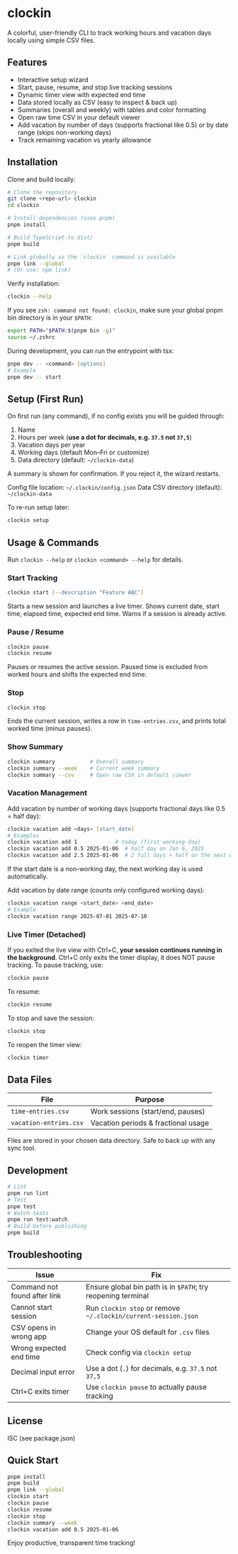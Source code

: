 # clockin

A colorful, user-friendly CLI to track working hours and vacation days locally using simple CSV files.

## Features

- Interactive setup wizard
- Start, pause, resume, and stop live tracking sessions
- Dynamic timer view with expected end time
- Data stored locally as CSV (easy to inspect & back up)
- Summaries (overall and weekly) with tables and color formatting
- Open raw time CSV in your default viewer
- Add vacation by number of days (supports fractional like 0.5) or by date range (skips non-working days)
- Track remaining vacation vs yearly allowance

## Installation

Clone and build locally:

```zsh
# Clone the repository
git clone <repo-url> clockin
cd clockin

# Install dependencies (uses pnpm)
pnpm install

# Build TypeScript to dist/
pnpm build

# Link globally so the `clockin` command is available
pnpm link --global
# (Or use: npm link)
```

Verify installation:

```zsh
clockin --help
```

If you see `zsh: command not found: clockin`, make sure your global pnpm bin directory is in your `$PATH`:

```zsh
export PATH="$PATH:$(pnpm bin -g)"
source ~/.zshrc
```

During development, you can run the entrypoint with tsx:

```zsh
pnpm dev -- <command> [options]
# Example
pnpm dev -- start
```

## Setup (First Run)

On first run (any command), if no config exists you will be guided through:

1. Name
2. Hours per week (**use a dot for decimals, e.g. `37.5` not `37,5`**)
3. Vacation days per year
4. Working days (default Mon–Fri or customize)
5. Data directory (default: `~/clockin-data`)

A summary is shown for confirmation. If you reject it, the wizard restarts.

Config file location: `~/.clockin/config.json`
Data CSV directory (default): `~/clockin-data`

To re-run setup later:

```zsh
clockin setup
```

## Usage & Commands

Run `clockin --help` or `clockin <command> --help` for details.

### Start Tracking

```zsh
clockin start [--description "Feature ABC"]
```

Starts a new session and launches a live timer. Shows current date, start time, elapsed time, expected end time. Warns if a session is already active.

### Pause / Resume

```zsh
clockin pause
clockin resume
```

Pauses or resumes the active session. Paused time is excluded from worked hours and shifts the expected end time.

### Stop

```zsh
clockin stop
```

Ends the current session, writes a row in `time-entries.csv`, and prints total worked time (minus pauses).

### Show Summary

```zsh
clockin summary           # Overall summary
clockin summary --week    # Current week summary
clockin summary --csv     # Open raw CSV in default viewer
```

### Vacation Management

Add vacation by number of working days (supports fractional days like 0.5 = half day):

```zsh
clockin vacation add <days> [start_date]
# Examples
clockin vacation add 1            # today (first working day)
clockin vacation add 0.5 2025-01-06  # half day on Jan 6, 2025
clockin vacation add 2.5 2025-01-06  # 2 full days + half on the next working day
```

If the start date is a non-working day, the next working day is used automatically.

Add vacation by date range (counts only configured working days):

```zsh
clockin vacation range <start_date> <end_date>
# Example
clockin vacation range 2025-07-01 2025-07-10
```

### Live Timer (Detached)

If you exited the live view with Ctrl+C, **your session continues running in the background**. Ctrl+C only exits the timer display, it does NOT pause tracking. To pause tracking, use:

```zsh
clockin pause
```

To resume:

```zsh
clockin resume
```

To stop and save the session:

```zsh
clockin stop
```

To reopen the timer view:

```zsh
clockin timer
```

## Data Files

| File                   | Purpose                             |
| ---------------------- | ----------------------------------- |
| `time-entries.csv`     | Work sessions (start/end, pauses)   |
| `vacation-entries.csv` | Vacation periods & fractional usage |

Files are stored in your chosen data directory. Safe to back up with any sync tool.

## Development

```zsh
# Lint
pnpm run lint
# Test
pnpm test
# Watch tests
pnpm run test:watch
# Build before publishing
pnpm build
```

## Troubleshooting

| Issue                        | Fix                                                            |
| ---------------------------- | -------------------------------------------------------------- |
| Command not found after link | Ensure global bin path is in `$PATH`; try reopening terminal   |
| Cannot start session         | Run `clockin stop` or remove `~/.clockin/current-session.json` |
| CSV opens in wrong app       | Change your OS default for `.csv` files                        |
| Wrong expected end time      | Check config via `clockin setup`                               |
| Decimal input error          | Use a dot (`.`) for decimals, e.g. `37.5` not `37,5`           |
| Ctrl+C exits timer           | Use `clockin pause` to actually pause tracking                 |

## License

ISC (see package.json)

## Quick Start

```zsh
pnpm install
pnpm build
pnpm link --global
clockin start
clockin pause
clockin resume
clockin stop
clockin summary --week
clockin vacation add 0.5 2025-01-06
```

Enjoy productive, transparent time tracking!
